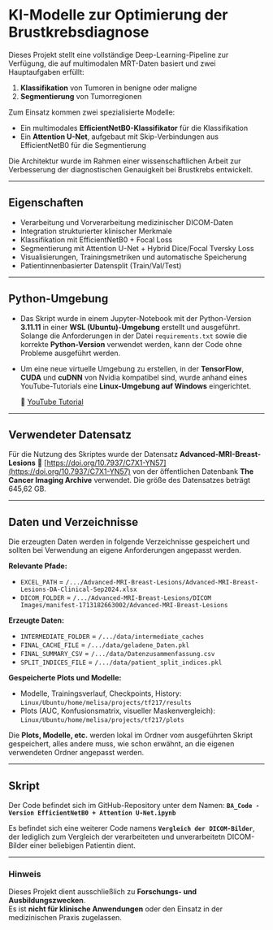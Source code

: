 # KI-Modelle zur Optimierung der Brustkrebsdiagnose

Dieses Projekt stellt eine vollständige Deep-Learning-Pipeline zur Verfügung, die auf multimodalen MRT-Daten basiert und zwei Hauptaufgaben erfüllt:

1. **Klassifikation** von Tumoren in benigne oder maligne  
2. **Segmentierung** von Tumorregionen

Zum Einsatz kommen zwei spezialisierte Modelle:

- Ein multimodales **EfficientNetB0-Klassifikator** für die Klassifikation  
- Ein **Attention U-Net**, aufgebaut mit Skip-Verbindungen aus EfficientNetB0 für die Segmentierung  

Die Architektur wurde im Rahmen einer wissenschaftlichen Arbeit zur Verbesserung der diagnostischen Genauigkeit bei Brustkrebs entwickelt.

---

## Eigenschaften

- Verarbeitung und Vorverarbeitung medizinischer DICOM-Daten  
- Integration strukturierter klinischer Merkmale  
- Klassifikation mit EfficientNetB0 + Focal Loss  
- Segmentierung mit Attention U-Net + Hybrid Dice/Focal Tversky Loss  
- Visualisierungen, Trainingsmetriken und automatische Speicherung  
- Patientinnenbasierter Datensplit (Train/Val/Test)

---

## Python-Umgebung

- Das Skript wurde in einem Jupyter-Notebook mit der Python-Version **3.11.11** in einer **WSL (Ubuntu)-Umgebung** erstellt und ausgeführt.  
  Solange die Anforderungen in der Datei ``requirements.txt`` sowie die korrekte **Python-Version** verwendet werden, kann der Code ohne Probleme ausgeführt werden.

- Um eine neue virtuelle Umgebung zu erstellen, in der **TensorFlow**, **CUDA** und **cuDNN** von Nvidia kompatibel sind, wurde anhand eines YouTube-Tutorials eine **Linux-Umgebung auf Windows** eingerichtet.  

  🔗 [YouTube Tutorial](https://www.youtube.com/watch?v=1u1OK54J7D8&list=WL&index=31&t=2171s)

---

## Verwendeter Datensatz

Für die Nutzung des Skriptes wurde der Datensatz **Advanced-MRI-Breast-Lesions** 🔗 [https://doi.org/10.7937/C7X1-YN57](https://doi.org/10.7937/C7X1-YN57) von der öffentlichen Datenbank **The Cancer Imaging Archive** verwendet.
Die größe des Datensatzes beträgt 645,62 GB.

---

## Daten und Verzeichnisse

Die erzeugten Daten werden in folgende Verzeichnisse gespeichert und sollten bei Verwendung an eigene Anforderungen angepasst werden.

**Relevante Pfade:**
- `EXCEL_PATH` = `/.../Advanced-MRI-Breast-Lesions/Advanced-MRI-Breast-Lesions-DA-Clinical-Sep2024.xlsx`  
- `DICOM_FOLDER` = `/.../Advanced-MRI-Breast-Lesions/DICOM Images/manifest-1713182663002/Advanced-MRI-Breast-Lesions`  

**Erzeugte Daten:**
- `INTERMEDIATE_FOLDER` = `/.../data/intermediate_caches`  
- `FINAL_CACHE_FILE` = `/.../data/geladene_Daten.pkl`  
- `FINAL_SUMMARY_CSV` = `/.../data/Datenzusammenfassung.csv`  
- `SPLIT_INDICES_FILE` = `/.../data/patient_split_indices.pkl`

**Gespeicherte Plots und Modelle:**
- Modelle, Trainingsverlauf, Checkpoints, History: `Linux/Ubuntu/home/melisa/projects/tf217/results`  
- Plots (AUC, Konfusionsmatrix, visueller Maskenvergleich): `Linux/Ubuntu/home/melisa/projects/tf217/plots`

Die **Plots, Modelle, etc.** werden lokal im Ordner vom ausgeführten Skript gespeichert, alles andere muss, wie schon erwähnt, an die eigenen verwendeten Ordner angepasst werden.

---

## Skript

Der Code befindet sich im GitHub-Repository unter dem Namen: **`BA_Code - Version EfficientNetB0 + Attention U-Net.ipynb`**

Es befindet sich eine weiterer Code namens **`Vergleich der DICOM-Bilder`**, der lediglich zum Vergleich der verarbeiteten und unverarbeitetn DICOM-Bilder einer beliebigen Patientin dient.

---

### Hinweis

Dieses Projekt dient ausschließlich zu **Forschungs- und Ausbildungszwecken**.  
Es ist **nicht für klinische Anwendungen** oder den Einsatz in der medizinischen Praxis zugelassen.
